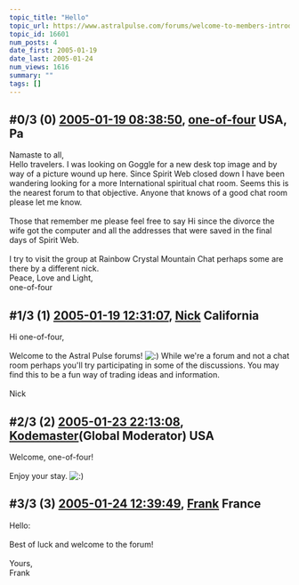 ```yaml
---
topic_title: "Hello"
topic_url: https://www.astralpulse.com/forums/welcome-to-members-introductions!/hello-16601
topic_id: 16601
num_posts: 4
date_first: 2005-01-19
date_last: 2005-01-24
num_views: 1616
summary: ""
tags: []
---
```


## \#0/3 (0) [2005-01-19 08:38:50](https://www.astralpulse.com/forums/index.php?msg=143689), [one-of-four](https://www.astralpulse.com/forums/profile/?u=8065) USA, Pa ##
<section>
Namaste to all,
<br>
Hello travelers. I was looking on Goggle for a new desk top image and by way of a picture wound up here. Since Spirit Web closed down I have been wandering looking for a more International spiritual chat room. Seems this is the nearest forum to that objective. Anyone that knows of a good chat room please let me know.
<br>
<br>
Those that remember me please feel free to say Hi since the divorce the wife got the computer and all the addresses that were saved in the final days of Spirit Web.
<br>
<br>
I try to visit the group at Rainbow Crystal Mountain Chat perhaps some are there by a different nick.
<br>
Peace, Love and Light,
<br>
one-of-four
</section>

## \#1/3 (1) [2005-01-19 12:31:07](https://www.astralpulse.com/forums/index.php?msg=143731), [Nick](https://www.astralpulse.com/forums/profile/?u=2080) California ##
<section>
Hi one-of-four,
<br>
<br>
Welcome to the Astral Pulse forums!
<img alt=":)" class="smiley" src="https://www.astralpulse.com/forums/Smileys/fugue/smiley.png" title="Smiley"/>
While we're a forum and not a chat room perhaps you'll try participating in some of the discussions. You may find this to be a fun way of trading ideas and information.
<br>
<br>
Nick
</section>

## \#2/3 (2) [2005-01-23 22:13:08](https://www.astralpulse.com/forums/index.php?msg=144511), [Kodemaster](https://www.astralpulse.com/forums/profile/?u=426)(Global Moderator) USA ##
<section>
Welcome, one-of-four!
<br>
<br>
Enjoy your stay.
<img alt=":)" class="smiley" src="https://www.astralpulse.com/forums/Smileys/fugue/smiley.png" title="Smiley"/>
</section>

## \#3/3 (3) [2005-01-24 12:39:49](https://www.astralpulse.com/forums/index.php?msg=144628), [Frank](https://www.astralpulse.com/forums/profile/?u=359) France ##
<section>
Hello:
<br>
<br>
Best of luck and welcome to the forum!
<br>
<br>
Yours,
<br>
Frank
</section>